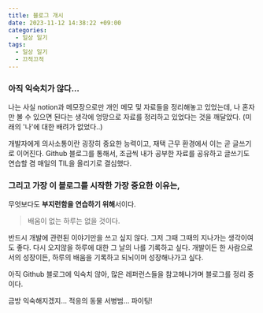 ```yaml
---
title: 블로그 개시
date: 2023-11-12 14:38:22 +09:00
categories:
  - 일상 일기
tags:
  - 일상 일기
  - 끄적끄적
---
```



### 아직 익숙치가 않다...
나는 사실 notion과 메모장으로만 개인 메모 및 자료들을 정리해놓고 있었는데,
나 혼자만 볼 수 있으면 된다는 생각에 엉망으로 자료를 정리하고 있었다는 것을 깨달았다. (미래의 '나'에 대한 배려가 없었다..)

개발자에게 의사소통이란 굉장히 중요한 능력이고, 재택 근무 환경에서 이는 곧 글쓰기로 이어진다.
Github 블로그를 통해서, 조금씩 내가 공부한 자료를 공유하고 글쓰기도 연습할 겸 매일의 TIL을 올리기로 결심했다.

### 그리고 가장 이 블로그를 시작한 가장 중요한 이유는,
무엇보다도 **부지런함을 연습하기 위해**서이다.

> 배움이 없는 하루는 없을 것이다.

반드시 개발에 관련된 이야기만을 쓰고 싶지 않다.
그저 그때 그때의 지나가는 생각이여도 좋다. 다시 오지않을 하루에 대한 그 날의 나를 기록하고 싶다.
개발이든 한 사람으로서의 성장이든, 하루의 배움을 기록하고 되뇌이며 성장해나가고 싶다.


아직 Github 블로그에 익숙치 않아, 많은 레퍼런스들을 참고해나가며 블로그를 정리 중이다.

금방 익숙해지겠지... 적응의 동물 서병범... 파이팅!
